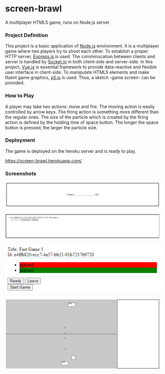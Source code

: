 # screen-brawl
A multiplayer HTML5 game, runs on Node.js server

### Project Definition

This project is a basic application of [Node.js](https://nodejs.org/) environment. It is a multiplayer game where two players try to shoot each other.
To establish a proper HTTP server, [Express.js](https://expressjs.com/) is used. The comminucation between clients and server is handled by [Socket.io](https://socket.io/) in both 
client-side and server-side. In this project, [Vue.js](https://vuejs.org/) is essential framework to provide data-reactive and flexible user interface in 
client-side. To manipulate HTML5 elements and make fluent game graphics, [p5.js](https://p5js.org/)  is used. Thus, a sketch -game screen- can be provided.

### How to Play

A player may take two actions: move and fire. The moving action is easily controlled by arrow keys. The firing action is something
more different than the regular ones. The size of the particle which is created by the firing action is defined by the holding time
of space button. The longer the space button is pressed, the larger the particle size.

### Deployment

The game is deployed on the heroku server and is ready to play.

https://screen-brawl.herokuapp.com/

### Screenshots

![](screenshots/nickname.png)

![](screenshots/roomlist.png)

![](screenshots/gamelobby.png)

![](screenshots/gameplay.png)
